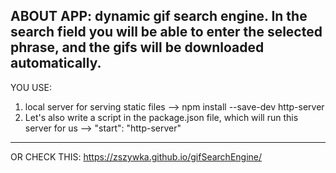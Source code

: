 ABOUT APP:
dynamic gif search engine. In the search field you will be able to enter the selected phrase, and the gifs will be downloaded automatically.
-----------------------------------------------------------------------------------------------------------------------------
YOU USE:
1. local server for serving static files --> npm install --save-dev http-server
2. Let's also write a script in the package.json file, which will run this server for us --> "start": "http-server"
-----------------------------------------------------------------------------------------------------------------------------
OR CHECK THIS:
https://zszywka.github.io/gifSearchEngine/
